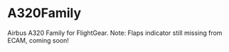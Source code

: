 # A320Family
Airbus A320 Family for FlightGear. Note: Flaps indicator still missing from ECAM, coming soon!

